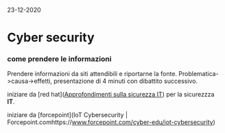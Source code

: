 23-12-2020

# Cyber security

### come prendere le informazioni

Prendere informazioni da siti attendibili e riportarne la fonte.
Problematica->causa->effetti, presentazione di 4 minuti con dibattito successivo.

iniziare da [red hat]([Approfondimenti sulla sicurezza IT](https://www.redhat.com/it/topics/security)) per la sicurezzza **IT**.

iniziare da [forcepoint](IoT Cybersecurity | Forcepoint.comhttps://www.forcepoint.com/cyber-edu/iot-cybersecurity)
